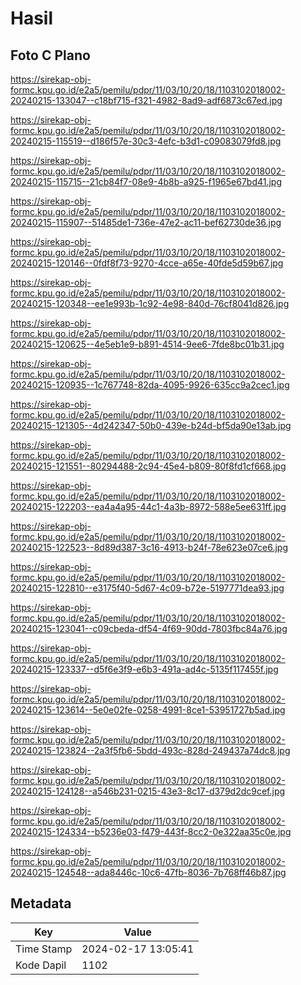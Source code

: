 # Hasil

## Foto C Plano

https://sirekap-obj-formc.kpu.go.id/e2a5/pemilu/pdpr/11/03/10/20/18/1103102018002-20240215-133047--c18bf715-f321-4982-8ad9-adf6873c67ed.jpg

https://sirekap-obj-formc.kpu.go.id/e2a5/pemilu/pdpr/11/03/10/20/18/1103102018002-20240215-115519--d186f57e-30c3-4efc-b3d1-c09083079fd8.jpg

https://sirekap-obj-formc.kpu.go.id/e2a5/pemilu/pdpr/11/03/10/20/18/1103102018002-20240215-115715--21cb84f7-08e9-4b8b-a925-f1965e67bd41.jpg

https://sirekap-obj-formc.kpu.go.id/e2a5/pemilu/pdpr/11/03/10/20/18/1103102018002-20240215-115907--51485de1-736e-47e2-ac11-bef62730de36.jpg

https://sirekap-obj-formc.kpu.go.id/e2a5/pemilu/pdpr/11/03/10/20/18/1103102018002-20240215-120146--0fdf8f73-9270-4cce-a65e-40fde5d59b67.jpg

https://sirekap-obj-formc.kpu.go.id/e2a5/pemilu/pdpr/11/03/10/20/18/1103102018002-20240215-120348--ee1e993b-1c92-4e98-840d-76cf8041d826.jpg

https://sirekap-obj-formc.kpu.go.id/e2a5/pemilu/pdpr/11/03/10/20/18/1103102018002-20240215-120625--4e5eb1e9-b891-4514-9ee6-7fde8bc01b31.jpg

https://sirekap-obj-formc.kpu.go.id/e2a5/pemilu/pdpr/11/03/10/20/18/1103102018002-20240215-120935--1c767748-82da-4095-9926-635cc9a2cec1.jpg

https://sirekap-obj-formc.kpu.go.id/e2a5/pemilu/pdpr/11/03/10/20/18/1103102018002-20240215-121305--4d242347-50b0-439e-b24d-bf5da90e13ab.jpg

https://sirekap-obj-formc.kpu.go.id/e2a5/pemilu/pdpr/11/03/10/20/18/1103102018002-20240215-121551--80294488-2c94-45e4-b809-80f8fd1cf668.jpg

https://sirekap-obj-formc.kpu.go.id/e2a5/pemilu/pdpr/11/03/10/20/18/1103102018002-20240215-122203--ea4a4a95-44c1-4a3b-8972-588e5ee631ff.jpg

https://sirekap-obj-formc.kpu.go.id/e2a5/pemilu/pdpr/11/03/10/20/18/1103102018002-20240215-122523--8d89d387-3c16-4913-b24f-78e623e07ce6.jpg

https://sirekap-obj-formc.kpu.go.id/e2a5/pemilu/pdpr/11/03/10/20/18/1103102018002-20240215-122810--e3175f40-5d67-4c09-b72e-5197771dea93.jpg

https://sirekap-obj-formc.kpu.go.id/e2a5/pemilu/pdpr/11/03/10/20/18/1103102018002-20240215-123041--c09cbeda-df54-4f69-90dd-7803fbc84a76.jpg

https://sirekap-obj-formc.kpu.go.id/e2a5/pemilu/pdpr/11/03/10/20/18/1103102018002-20240215-123337--d5f6e3f9-e6b3-491a-ad4c-5135f117455f.jpg

https://sirekap-obj-formc.kpu.go.id/e2a5/pemilu/pdpr/11/03/10/20/18/1103102018002-20240215-123614--5e0e02fe-0258-4991-8ce1-53951727b5ad.jpg

https://sirekap-obj-formc.kpu.go.id/e2a5/pemilu/pdpr/11/03/10/20/18/1103102018002-20240215-123824--2a3f5fb6-5bdd-493c-828d-249437a74dc8.jpg

https://sirekap-obj-formc.kpu.go.id/e2a5/pemilu/pdpr/11/03/10/20/18/1103102018002-20240215-124128--a546b231-0215-43e3-8c17-d379d2dc9cef.jpg

https://sirekap-obj-formc.kpu.go.id/e2a5/pemilu/pdpr/11/03/10/20/18/1103102018002-20240215-124334--b5236e03-f479-443f-8cc2-0e322aa35c0e.jpg

https://sirekap-obj-formc.kpu.go.id/e2a5/pemilu/pdpr/11/03/10/20/18/1103102018002-20240215-124548--ada8446c-10c6-47fb-8036-7b768ff46b87.jpg


## Metadata

| Key        | Value               |
| ---------- | ------------------- |
| Time Stamp | 2024-02-17 13:05:41 |
| Kode Dapil | 1102                |



